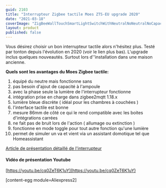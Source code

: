 ```yaml
---
guid: 2103
title: "Interrupteur Zigbee tactile Moes ZTS-EU upgrade 2020"
date: "2021-03-18"
coverImage: "ZigBeeWallTouchSmartLightSwitchWithNeutralNoNeutralNoCapacitorSmartLifeTuyaWorks.jpg"
layout: product
published: false
---
```


Vous désirez choisir un bon interrupteur tactile alors n'hésitez plus. Testé par tonton depuis l'évolution en 2020 (voir le lien plus bas). L'upgrade inclus quelques nouveautés. Surtout lors d''installation dans une maison ancienne.

**Quels sont les avantages du Moes Zigbee tactile:**

1. équipé du neutre mais fonctionne sans
2. pas besoin d'ajout de capacité à l'ampoule
3. avec la phase seule la lumière de l'interrupteur fonctionne
4. intégration prise en charge dans zigbee2mqtt 1.18.x
5. lumière bleue discrète ( idéal pour les chambres à couchées )
6. l'interface tactile est bonne
7. mesure 86mm de côté ce qui le rend compatible avec les boites d'intégrations carrées
8. ne fait pas de bruit lors de l'action ( allumage ou extinction )
9. fonctionne en mode toggle pour tout autre fonction qu'une lumière
10. permet de simuler un va et vient via un assistant domotique tel que Homeassistant

[Article de présentation détaillé de l'interrupteur](https://www.haade.fr/blog/test-de-matos/test-moes-interrupteur-zigbee-tactile-zts-eu-upgrade-2020/)

#### **Vidéo de présentation Youtube**

[https://youtu.be/cq0ZeT6K1uY](https://youtu.be/cq0ZeT6K1uY)

\[content-egg module=Aliexpress2\]
